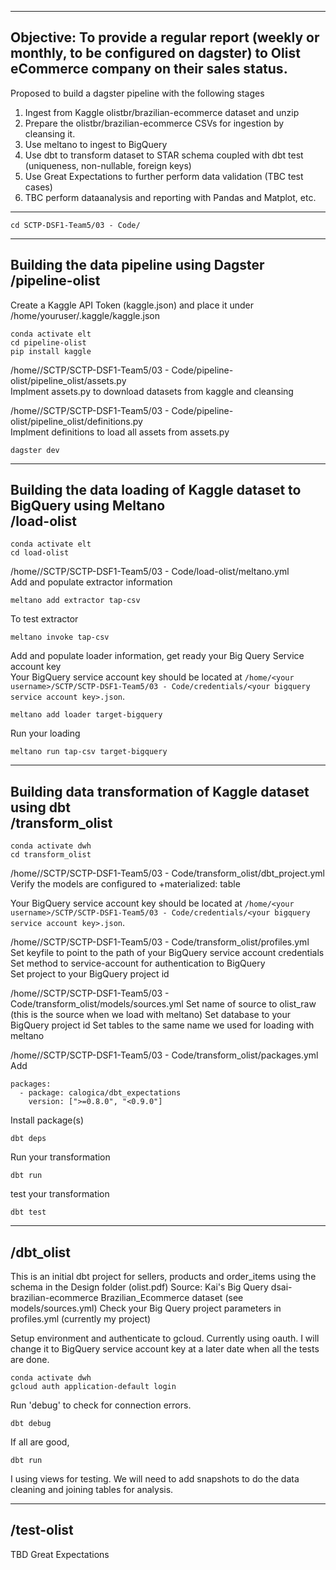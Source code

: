 -----------------------------------------------------------------------------------------------------------------------------------
Objective: To provide a regular report (weekly or monthly, to be configured on dagster) to Olist eCommerce company on their sales status.
-----------------------------------------------------------------------------------------------------------------------------------
Proposed to build a dagster pipeline with the following stages
1. Ingest from Kaggle olistbr/brazilian-ecommerce dataset and unzip
2. Prepare the olistbr/brazilian-ecommerce CSVs for ingestion by cleansing it.
3. Use meltano to ingest to BigQuery
4. Use dbt to transform dataset to STAR schema coupled with dbt test (uniqueness, non-nullable, foreign keys)
5. Use Great Expectations to further perform data validation (TBC test cases)
6. TBC perform dataanalysis and reporting with Pandas and Matplot, etc.
-----------------------------------------------------------------------------------------------------------------------------------

```
cd SCTP-DSF1-Team5/03 - Code/
```

-----------------------------------------------------------------------------------------------------------------------------------
Building the data pipeline using Dagster  
/pipeline-olist
-----------------------------------------------------------------------------------------------------------------------------------
Create a Kaggle API Token (kaggle.json) and place it under /home/youruser/.kaggle/kaggle.json
```
conda activate elt
cd pipeline-olist
pip install kaggle
```

/home/<your username>/SCTP/SCTP-DSF1-Team5/03 - Code/pipeline-olist/pipeline_olist/assets.py  
Implment assets.py to download datasets from kaggle and cleansing

/home/<your username>/SCTP/SCTP-DSF1-Team5/03 - Code/pipeline-olist/pipeline_olist/definitions.py  
Implment definitions to load all assets from assets.py

```
dagster dev
```

-----------------------------------------------------------------------------------------------------------------------------------
Building the data loading of Kaggle dataset to BigQuery using Meltano  
/load-olist
-----------------------------------------------------------------------------------------------------------------------------------
```
conda activate elt
cd load-olist
```

/home/<your username>/SCTP/SCTP-DSF1-Team5/03 - Code/load-olist/meltano.yml  
Add and populate extractor information  
```
meltano add extractor tap-csv 
```

To test extractor
```
meltano invoke tap-csv
```

Add and populate loader information, get ready your Big Query Service account key  
Your BigQuery service account key should be located at `/home/<your username>/SCTP/SCTP-DSF1-Team5/03 - Code/credentials/<your bigquery service account key>.json`. 
```
meltano add loader target-bigquery
```

Run your loading
```
meltano run tap-csv target-bigquery
```

-----------------------------------------------------------------------------------------------------------------------------------
Building data transformation of Kaggle dataset using dbt  
/transform_olist
-----------------------------------------------------------------------------------------------------------------------------------
```
conda activate dwh
cd transform_olist
```

/home/<your username>/SCTP/SCTP-DSF1-Team5/03 - Code/transform_olist/dbt_project.yml  
Verify the models are configured to +materialized: table

Your BigQuery service account key should be located at `/home/<your username>/SCTP/SCTP-DSF1-Team5/03 - Code/credentials/<your bigquery service account key>.json`.  

/home/<your username>/SCTP/SCTP-DSF1-Team5/03 - Code/transform_olist/profiles.yml  
Set keyfile to point to the path of your BigQuery service account credentials  
Set method to service-account for authentication to  BigQuery  
Set project to your BigQuery project id  


/home/<your username>/SCTP/SCTP-DSF1-Team5/03 - Code/transform_olist/models/sources.yml
Set name of source to olist_raw (this is the source when we load with meltano)
Set database to your BigQuery project id
Set tables to the same name we used for loading with meltano

/home/<your username>/SCTP/SCTP-DSF1-Team5/03 - Code/transform_olist/packages.yml  
Add 
```
packages:
  - package: calogica/dbt_expectations
    version: [">=0.8.0", "<0.9.0"]
```

Install package(s)
```
dbt deps
```

Run your transformation
```
dbt run
```

test your transformation
```
dbt test
```

-----------------------------------------------------------------------------------------------------------------------------------
/dbt_olist
-----------------------------------------------------------------------------------------------------------------------------------

This is an initial dbt project for sellers, products and order_items using the schema in
the Design folder (olist.pdf)
Source: Kai's Big Query dsai-brazilian-ecommerce Brazilian_Ecommerce dataset (see models/sources.yml)
Check your Big Query project parameters in profiles.yml (currently my project)

Setup environment and authenticate to gcloud. Currently using oauth. I will change it to BigQuery service account key at a later date when all the tests are done.

```
conda activate dwh
gcloud auth application-default login
```
Run 'debug' to check for connection errors.
```
dbt debug
```
If all are good, 
```
dbt run
```
I using views for testing. We will need to add snapshots to do the data cleaning and joining tables for analysis.

-----------------------------------------------------------------------------------------------------------------------------------
/test-olist
-----------------------------------------------------------------------------------------------------------------------------------
TBD Great Expectations